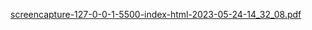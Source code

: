 [screencapture-127-0-0-1-5500-index-html-2023-05-24-14_32_08.pdf](https://github.com/Dev202300/email_Template/files/13854196/screencapture-127-0-0-1-5500-index-html-2023-05-24-14_32_08.pdf)
